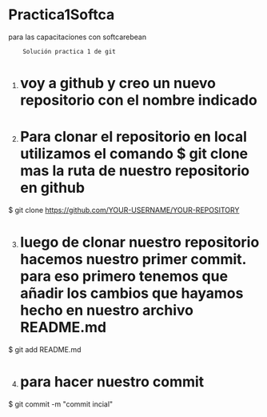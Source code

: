 # Practica1Softca
para las capacitaciones con softcarebean

        Solución practica 1 de git 
1.	 # voy a github y creo un nuevo repositorio con el nombre indicado 

2.	# Para clonar el repositorio en local utilizamos el comando $ git clone mas la ruta de nuestro repositorio en github
 $ git clone https://github.com/YOUR-USERNAME/YOUR-REPOSITORY

3. # luego de clonar nuestro repositorio hacemos nuestro primer commit. para eso primero tenemos que añadir los cambios que hayamos hecho en nuestro archivo README.md 
$ git add README.md 

4. # para hacer nuestro commit 
$ git commit -m "commit incial"




